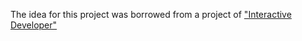 The idea for this project was borrowed from a project of ["Interactive Developer"](https://blog.cmiscm.com/?page_id=6127)
